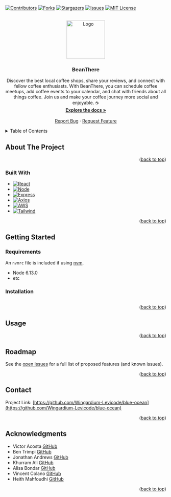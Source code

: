 <a name="readme-top"></a>

<!-- PROJECT SHIELDS -->
[![Contributors][contributors-shield]][contributors-url]
[![Forks][forks-shield]][forks-url]
[![Stargazers][stars-shield]][stars-url]
[![Issues][issues-shield]][issues-url]
[![MIT License][license-shield]][license-url]



<!-- PROJECT LOGO -->
<br />
<div align="center">
  <a href="https://github.com/Wingardium-Levicode/blue-ocean">
    <img src="image_480.png" alt="Logo" width="120" height="120">
  </a>

<h3 align="center">BeanThere</h3>

  <p align="center">
    Discover the best local coffee shops, share your reviews, and connect with fellow coffee enthusiasts. With BeanThere, you can schedule coffee meetups, add coffee events to your calendar, and chat with friends about all things coffee. Join us and make your coffee journey more social and enjoyable. ☕
    <br />
    <a href="https://github.com/Wingardium-Levicode/blue-ocean"><strong>Explore the docs »</strong></a>
    <br />
    <br />
    <a href="https://github.com/Wingardium-Levicode/blue-oceane">Report Bug</a>
    ·
    <a href="https://github.com/Wingardium-Levicode/blue-ocean">Request Feature</a>
  </p>
</div>



<!-- TABLE OF CONTENTS -->
<details>
  <summary>Table of Contents</summary>
  <ol>
    <li>
      <a href="#about-the-project">About The Project</a>
      <ul>
        <li><a href="#built-with">Built With</a></li>
      </ul>
    </li>
    <li>
      <a href="#getting-started">Getting Started</a>
      <ul>
         <li><a href="#requirements">Requirements</a></li>
        <li><a href="#installation">Installation</a></li>
      </ul>
    </li>
    <li><a href="#usage">Usage</a></li>
    <li><a href="#roadmap">Roadmap</a></li>
    <li><a href="#contact">Contact</a></li>
    <li><a href="#acknowledgments">Acknowledgments</a></li>
  </ol>
</details>



<!-- ABOUT THE PROJECT -->
## About The Project


<p align="right">(<a href="#readme-top">back to top</a>)</p>



### Built With

* [![React][React.js]][React-url]
* [![Node][Node.js]][Node-url]
* [![Express][Express.js]][Express-url]
* [![Axios][Axios.js]][Axios-url]
* [![AWS][AWS.js]][AWS-url]
* [![Tailwind][Tailwind.js]][Tailwind-url]


<p align="right">(<a href="#readme-top">back to top</a>)</p>



<!-- GETTING STARTED -->
## Getting Started

### Requirements

An `nvmrc` file is included if using [nvm](https://github.com/creationix/nvm).

- Node 6.13.0
- etc


### Installation


```sh

```

<p align="right">(<a href="#readme-top">back to top</a>)</p>



<!-- USAGE EXAMPLES -->
## Usage


<p align="right">(<a href="#readme-top">back to top</a>)</p>



<!-- ROADMAP -->
## Roadmap


See the [open issues](https://github.com/Wingardium-Levicode/blue-ocean/issues) for a full list of proposed features (and known issues).

<p align="right">(<a href="#readme-top">back to top</a>)</p>




<!-- CONTACT -->
## Contact

Project Link: [https://github.com/Wingardium-Levicode/blue-ocean](https://github.com/Wingardium-Levicode/blue-ocean)

<p align="right">(<a href="#readme-top">back to top</a>)</p>



<!-- ACKNOWLEDGMENTS -->
## Acknowledgments

* Victor Acosta [GitHub](https://github.com/Tonegawa94)
* Ben Trimpi [GitHub](https://github.com/CeruleanBean)
* Jonathan Andrews [GitHub](https://github.com/andrews-jonathanw)
* Khurram Ali [GitHub](https://github.com/destocot)
* Alisa Bondar [GitHub](https://github.com/alisabondar)
* Vincent Colano [GitHub](https://github.com/vinvinn)
* Heith Mahfoudhi [GitHub](https://github.com/Heithh)

<p align="right">(<a href="#readme-top">back to top</a>)</p>


<!-- MARKDOWN LINKS & IMAGES -->
<!-- https://www.markdownguide.org/basic-syntax/#reference-style-links -->
[contributors-shield]: https://img.shields.io/github/contributors/Wingardium-Levicode/blue-ocean.svg?style=for-the-badge
[contributors-url]: https://github.com/Wingardium-Levicode/blue-ocean/graphs/contributors
[forks-shield]: https://img.shields.io/github/forks/Wingardium-Levicode/blue-ocean.svg?style=for-the-badge
[forks-url]: https://github.com/Wingardium-Levicode/blue-ocean/network/members
[stars-shield]: https://img.shields.io/github/stars/Wingardium-Levicode/blue-ocean.svg?style=for-the-badge
[stars-url]: https://github.com/Wingardium-Levicode/blue-ocean/stargazers
[issues-shield]: https://img.shields.io/github/issues/Wingardium-Levicode/blue-ocean.svg?style=for-the-badge
[issues-url]: https://github.com/Wingardium-Levicode/blue-ocean/issues
[license-shield]: https://img.shields.io/github/license/Wingardium-Levicode/blue-ocean.svg?style=for-the-badge
[license-url]: https://github.com/Wingardium-Levicode/blue-ocean/blob/master/LICENSE.txt
[product-screenshot]: images/screenshot.png

[React.js]: https://img.shields.io/badge/React-20232A?style=for-the-badge&logo=react&logoColor=61DAFB
[React-url]: https://reactjs.org/
[Babel.js]: https://img.shields.io/badge/Babel-F9DC3E.svg?style=for-the-badge&logo=Babel&logoColor=black
[Babel-url]: https://babeljs.io/
[Node.js]: https://img.shields.io/badge/node.js-6DA55F?style=for-the-badge&logo=node.js&logoColor=white
[Node-url]: https://nodejs.org/en
[Jest.js]: https://img.shields.io/badge/-jest-%23C21325?style=for-the-badge&logo=jest&logoColor=white
[Jest-url]: https://jestjs.io/
[Axios.js]: https://img.shields.io/badge/Axios-5A29E4.svg?style=for-the-badge&logo=Axios&logoColor=white
[Axios-url]: https://axios-http.com/docs/intro
[Express.js]: https://img.shields.io/badge/express.js-%23404d59.svg?style=for-the-badge&logo=express&logoColor=%2361DAFB
[Express-url]: https://expressjs.com/
[AWS.js]: https://img.shields.io/badge/Amazon%20AWS-232F3E.svg?style=for-the-badge&logo=Amazon-AWS&logoColor=white
[AWS-url]: https://aws.amazon.com/
[Webpack.js]: https://img.shields.io/badge/Webpack-8DD6F9.svg?style=for-the-badge&logo=Webpack&logoColor=black
[Webpack-url]: https://webpack.js.org/
[Tailwind.js]: https://img.shields.io/badge/tailwindcss-%2338B2AC.svg?style=for-the-badge&logo=tailwind-css&logoColor=white
[Tailwind-url]: https://tailwindcss.com

[Express-url]: https://expressjs.com/
[AWS.js]: https://img.shields.io/badge/Amazon%20AWS-232F3E.svg?style=for-the-badge&logo=Amazon-AWS&logoColor=white
[AWS-url]: https://aws.amazon.com/
